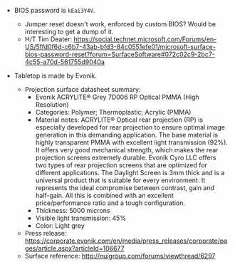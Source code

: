 * BIOS password is `kEai3Y4V`.
  * Jumper reset doesn't work, enforced by custom BIOS? Would be interesting to get a dump of it.
  * H/T Tim Deater: https://social.technet.microsoft.com/Forums/en-US/5ffd0f6d-c6b7-43ab-bfd3-84c0551efe01/microsoft-surface-bios-password-reset?forum=SurfaceSoftware#072c02c9-2bc7-4c55-a70d-561755d9040a
  
* Tabletop is made by Evonik.
  * Projection surface datasheet summary:
    * Evonik ACRYLITE® Grey 7D006 RP Optical PMMA (High Resolution)
    * Categories: Polymer; Thermoplastic; Acrylic (PMMA)
    * Material notes: ACRYLITE® Optical rear projection (RP) is especially developed for rear projection to ensure optimal image generation in this demanding application. The base material is highly transparent PMMA with excellent light transmission (92%). It offers very good mechanical strength, which makes the rear projection screens extremely durable. Evonik Cyro LLC offers two types of rear projection screens that are optimized for different applications. The Daylight Screen is 3mm thick and is a universal product that is suitable for every environment. It represents the ideal compromise between contrast, gain and half-gain. All this is combined with an excellent price/performance ratio and a tough configuration.
    * Thickness: 5000 microns
    * Visible light transmission: 45%
    * Color: Light grey
  * Press release: https://corporate.evonik.com/en/media/press_releases/corporate/pages/article.aspx?articleId=106677
  * Surface reference: http://nuigroup.com/forums/viewthread/6297
